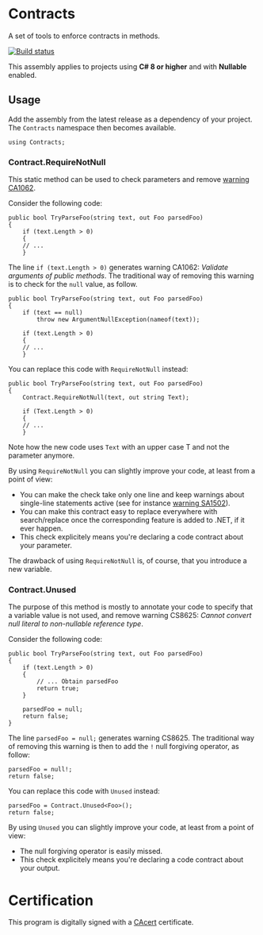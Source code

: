 # Contracts
A set of tools to enforce contracts in methods.

[![Build status](https://ci.appveyor.com/api/projects/status/i7n5qgflgtbvaj1n?svg=true)](https://ci.appveyor.com/project/dlebansais/contracts)

This assembly applies to projects using **C# 8 or higher** and with **Nullable** enabled.

## Usage

Add the assembly from the latest release as a dependency of your project. The `Contracts` namespace then becomes available.

    using Contracts;
    
### Contract.RequireNotNull

This static method can be used to check parameters and remove [warning CA1062](https://docs.microsoft.com/en-us/visualstudio/code-quality/ca1062).

Consider the following code:

    public bool TryParseFoo(string text, out Foo parsedFoo)
    {
        if (text.Length > 0)
        {
		// ...
        }

The line `if (text.Length > 0)` generates warning CA1062: *Validate arguments of public methods*. The traditional way of removing this warning is to check for the `null` value, as follow.

    public bool TryParseFoo(string text, out Foo parsedFoo)
    {
        if (text == null)
            throw new ArgumentNullException(nameof(text));

        if (text.Length > 0)
        {
		// ...
        }

You can replace this code with `RequireNotNull` instead:

    public bool TryParseFoo(string text, out Foo parsedFoo)
    {
        Contract.RequireNotNull(text, out string Text);

        if (Text.Length > 0)
        {
		// ...
        }

Note how the new code uses `Text` with an upper case T and not the parameter anymore.

By using `RequireNotNull` you can slightly improve your code, at least from a point of view:

+ You can make the check take only one line and keep warnings about single-line statements active (see for instance [warning SA1502](https://github.com/DotNetAnalyzers/StyleCopAnalyzers/blob/master/documentation/SA1502.md)).
+ You can make this contract easy to replace everywhere with search/replace once the corresponding feature is added to .NET, if it ever happen.
+ This check explicitely means you're declaring a code contract about your parameter.

The drawback of using `RequireNotNull` is, of course, that you introduce a new variable.

### Contract.Unused

The purpose of this method is mostly to annotate your code to specify that a variable value is not used, and remove warning CS8625: *Cannot convert null literal to non-nullable reference type*.

Consider the following code:

    public bool TryParseFoo(string text, out Foo parsedFoo)
    {
        if (text.Length > 0)
        {
            // ... Obtain parsedFoo
            return true;
        }

        parsedFoo = null;
        return false;
    }

The line `parsedFoo = null;` generates warning CS8625. The traditional way of removing this warning is then to add the `!` null forgiving operator, as follow:

    parsedFoo = null!;
    return false;

You can replace this code with `Unused` instead:

    parsedFoo = Contract.Unused<Foo>();
    return false;

By using `Unused` you can slightly improve your code, at least from a point of view:

+ The null forgiving operator is easily missed.
+ This check explicitely means you're declaring a code contract about your output.
 
# Certification

This program is digitally signed with a [CAcert](https://www.cacert.org/) certificate.
